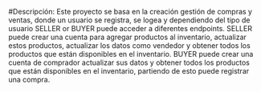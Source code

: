 #Descripción:
Este proyecto se basa en la creación gestión de compras y ventas, donde un usuario se registra, se logea y dependiendo del tipo de usuario
SELLER or BUYER puede acceder a diferentes endpoints. SELLER puede crear una cuenta para agregar productos al inventario, actualizar estos
productos, actualizar los datos como vendedor y obtener todos los productos que están disponibles en el inventario. BUYER puede crear una cuenta
de comprador actualizar sus datos y obtener todos los productos que están disponibles en el inventario, partiendo de esto puede registrar una compra.

